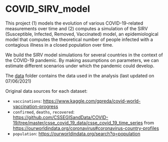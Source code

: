 # COVID_SIRV_model

This project (1) models the evolution of various COVID-19-related measurements over time and (2) computes a simulation of the SIRV (Susceptible, Infected, Removed, Vaccinated) model, an epidemiological model that computes the theoretical number of people infected with a contagious illness in a closed population over time.

We build the SIRV model simulations for several countries in the context of the COVID-19 pandemic. By making assumptions on parameters, we can estimate different scenarios under which the pandemic could develop.

The [data](https://github.com/titouanjd/COVID_SIRV_model/tree/main/data) folder contains the data used in the analysis (last updated on 07/06/2021)

Original data sources for each dataset:

- `vaccinations`: https://www.kaggle.com/gpreda/covid-world-vaccination-progress
- `confirmed`, `deaths`, `recovered`: https://github.com/CSSEGISandData/COVID-19/tree/master/csse_covid_19_data/csse_covid_19_time_series from https://ourworldindata.org/coronavirus#coronavirus-country-profiles
- `population`: https://ourworldindata.org/search?q=population
